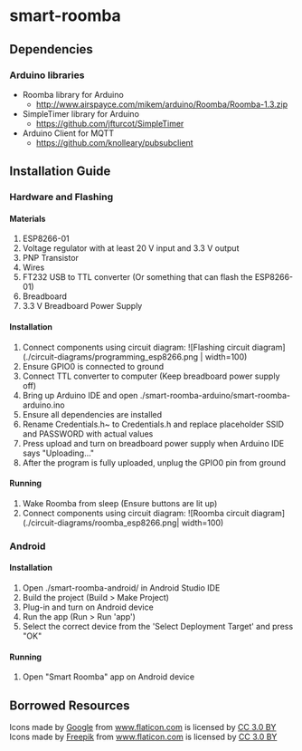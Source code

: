 # smart-roomba

## Dependencies
### Arduino libraries
- Roomba library for Arduino
  - http://www.airspayce.com/mikem/arduino/Roomba/Roomba-1.3.zip
- SimpleTimer library for Arduino
  - https://github.com/jfturcot/SimpleTimer
- Arduino Client for MQTT
  - https://github.com/knolleary/pubsubclient

## Installation Guide
### Hardware and Flashing
#### Materials
1. ESP8266-01
2. Voltage regulator with at least 20 V input and 3.3 V output
3. PNP Transistor
4. Wires
5. FT232 USB to TTL converter (Or something that can flash the ESP8266-01)
6. Breadboard
7. 3.3 V Breadboard Power Supply

#### Installation
1. Connect components using circuit diagram:
![Flashing circuit diagram](./circuit-diagrams/programming_esp8266.png | width=100)
2. Ensure GPIO0 is connected to ground
3. Connect TTL converter to computer (Keep breadboard power supply off)
4. Bring up Arduino IDE and open ./smart-roomba-arduino/smart-roomba-arduino.ino
5. Ensure all dependencies are installed
6. Rename Credentials.h~ to Credentials.h and replace placeholder SSID and PASSWORD with actual values
7. Press upload and turn on breadboard power supply when Arduino IDE says "Uploading..."
8. After the program is fully uploaded, unplug the GPIO0 pin from ground

#### Running
1. Wake Roomba from sleep (Ensure buttons are lit up)
2. Connect components using circuit diagram:
![Roomba circuit diagram](./circuit-diagrams/roomba_esp8266.png| width=100)

### Android
#### Installation
1. Open ./smart-roomba-android/ in Android Studio IDE
2. Build the project (Build > Make Project)
3. Plug-in and turn on Android device
4. Run the app (Run > Run 'app')
5. Select the correct device from the 'Select Deployment Target' and press "OK"

#### Running
1. Open "Smart Roomba" app on Android device

## Borrowed Resources
<div>Icons made by <a href="https://www.flaticon.com/authors/google" title="Google">Google</a> from <a href="https://www.flaticon.com/" title="Flaticon">www.flaticon.com</a> is licensed by <a href="http://creativecommons.org/licenses/by/3.0/" title="Creative Commons BY 3.0" target="_blank">CC 3.0 BY</a></div>
<div>Icons made by <a href="http://www.freepik.com" title="Freepik">Freepik</a> from <a href="https://www.flaticon.com/" title="Flaticon">www.flaticon.com</a> is licensed by <a href="http://creativecommons.org/licenses/by/3.0/" title="Creative Commons BY 3.0" target="_blank">CC 3.0 BY</a></div>
